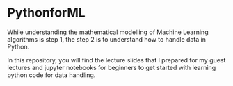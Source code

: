 # PythonforML

While understanding the mathematical modelling of Machine Learning algorithms is step 1, the step 2 is to understand how to handle data in Python.

In this repository, you will find the lecture slides that I prepared for my guest lectures and jupyter notebooks for beginners to get started with learning python code for data handling.
